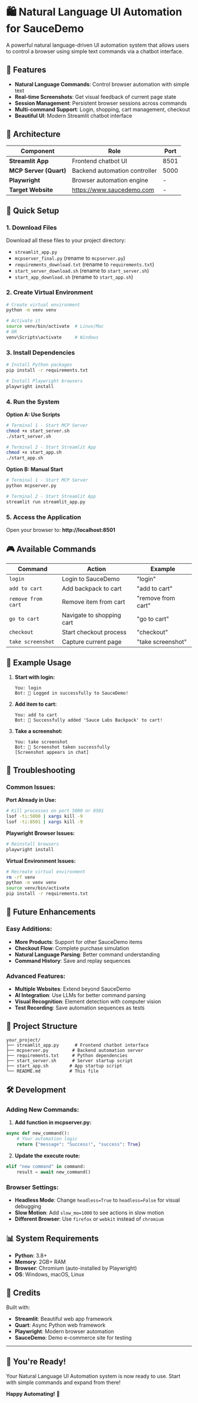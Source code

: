 # 🛍️ Natural Language UI Automation for SauceDemo

A powerful natural language-driven UI automation system that allows users to control a browser using simple text commands via a chatbot interface.

## 🎯 Features

- **Natural Language Commands**: Control browser automation with simple text
- **Real-time Screenshots**: Get visual feedback of current page state
- **Session Management**: Persistent browser sessions across commands
- **Multi-command Support**: Login, shopping, cart management, checkout
- **Beautiful UI**: Modern Streamlit chatbot interface

## 🧱 Architecture

| Component | Role | Port |
|-----------|------|------|
| **Streamlit App** | Frontend chatbot UI | 8501 |
| **MCP Server (Quart)** | Backend automation controller | 5000 |
| **Playwright** | Browser automation engine | - |
| **Target Website** | https://www.saucedemo.com | - |

## 🚀 Quick Setup

### 1. **Download Files**
Download all these files to your project directory:
- `streamlit_app.py`
- `mcpserver_final.py` (rename to `mcpserver.py`)
- `requirements_download.txt` (rename to `requirements.txt`)
- `start_server_download.sh` (rename to `start_server.sh`)
- `start_app_download.sh` (rename to `start_app.sh`)

### 2. **Create Virtual Environment**
```bash
# Create virtual environment
python -m venv venv

# Activate it
source venv/bin/activate  # Linux/Mac
# OR
venv\Scripts\activate     # Windows
```

### 3. **Install Dependencies**
```bash
# Install Python packages
pip install -r requirements.txt

# Install Playwright browsers
playwright install
```

### 4. **Run the System**

**Option A: Use Scripts**
```bash
# Terminal 1 - Start MCP Server
chmod +x start_server.sh
./start_server.sh

# Terminal 2 - Start Streamlit App
chmod +x start_app.sh
./start_app.sh
```

**Option B: Manual Start**
```bash
# Terminal 1 - Start MCP Server
python mcpserver.py

# Terminal 2 - Start Streamlit App
streamlit run streamlit_app.py
```

### 5. **Access the Application**
Open your browser to: **http://localhost:8501**

## 🎮 Available Commands

| Command | Action | Example |
|---------|--------|---------|
| `login` | Login to SauceDemo | "login" |
| `add to cart` | Add backpack to cart | "add to cart" |
| `remove from cart` | Remove item from cart | "remove from cart" |
| `go to cart` | Navigate to shopping cart | "go to cart" |
| `checkout` | Start checkout process | "checkout" |
| `take screenshot` | Capture current page | "take screenshot" |

## 📝 Example Usage

1. **Start with login:**
   ```
   You: login
   Bot: 🔐 Logged in successfully to SauceDemo!
   ```

2. **Add item to cart:**
   ```
   You: add to cart
   Bot: 🛒 Successfully added 'Sauce Labs Backpack' to cart!
   ```

3. **Take a screenshot:**
   ```
   You: take screenshot
   Bot: 📸 Screenshot taken successfully
   [Screenshot appears in chat]
   ```

## 🔧 Troubleshooting

### Common Issues:

**Port Already in Use:**
```bash
# Kill processes on port 5000 or 8501
lsof -ti:5000 | xargs kill -9
lsof -ti:8501 | xargs kill -9
```

**Playwright Browser Issues:**
```bash
# Reinstall browsers
playwright install
```

**Virtual Environment Issues:**
```bash
# Recreate virtual environment
rm -rf venv
python -m venv venv
source venv/bin/activate
pip install -r requirements.txt
```

## 🚀 Future Enhancements

### Easy Additions:
- **More Products**: Support for other SauceDemo items
- **Checkout Flow**: Complete purchase simulation  
- **Natural Language Parsing**: Better command understanding
- **Command History**: Save and replay sequences

### Advanced Features:
- **Multiple Websites**: Extend beyond SauceDemo
- **AI Integration**: Use LLMs for better command parsing
- **Visual Recognition**: Element detection with computer vision
- **Test Recording**: Save automation sequences as tests

## 📁 Project Structure

```
your_project/
├── streamlit_app.py      # Frontend chatbot interface
├── mcpserver.py         # Backend automation server
├── requirements.txt     # Python dependencies
├── start_server.sh      # Server startup script
├── start_app.sh        # App startup script
└── README.md           # This file
```

## 🛠️ Development

### Adding New Commands:

1. **Add function in mcpserver.py:**
```python
async def new_command():
    # Your automation logic
    return {"message": "Success!", "success": True}
```

2. **Update the execute route:**
```python
elif "new command" in command:
    result = await new_command()
```

### Browser Settings:
- **Headless Mode**: Change `headless=True` to `headless=False` for visual debugging
- **Slow Motion**: Add `slow_mo=1000` to see actions in slow motion
- **Different Browser**: Use `firefox` or `webkit` instead of `chromium`

## 📊 System Requirements

- **Python**: 3.8+
- **Memory**: 2GB+ RAM
- **Browser**: Chromium (auto-installed by Playwright)
- **OS**: Windows, macOS, Linux

## 🎯 Credits

Built with:
- **Streamlit**: Beautiful web app framework
- **Quart**: Async Python web framework  
- **Playwright**: Modern browser automation
- **SauceDemo**: Demo e-commerce site for testing

---

## 🎉 You're Ready!

Your Natural Language UI Automation system is now ready to use. Start with simple commands and expand from there!

**Happy Automating!** 🚀